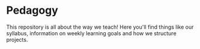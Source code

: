 # Pedagogy

This repository is all about the way we teach! Here you'll find things like our syllabus, information on weekly learning goals and how we structure projects.
